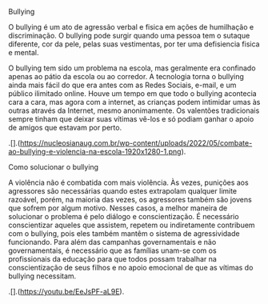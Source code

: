 Bullying
                                                                                                          
O bullying é um ato de agressão verbal e fisica em ações de humilhação e discriminação. O bullying pode surgir quando uma pessoa tem o sutaque diferente, cor da pele, pelas suas vestimentas, por ter uma defisiencia fisica e mental.

O bullying tem sido um problema na escola, mas geralmente era confinado apenas ao pátio da escola ou ao corredor. 
A tecnologia torna o bullying ainda mais fácil do que era antes com as Redes Sociais, e-mail, e um público ilimitado online.
Houve um tempo em que todo o bullying acontecia cara a cara, mas agora com a internet, as crianças podem intimidar umas às outras através da Internet, mesmo anonimamente.
Os valentões tradicionais sempre tinham que deixar suas vítimas vê-los e só podiam ganhar o apoio de amigos que estavam por perto.

.[].(https://nucleosianaug.com.br/wp-content/uploads/2022/05/combate-ao-bullying-e-violencia-na-escola-1920x1280-1.png).

Como solucionar o bullying

A violência não é combatida com mais violência. Às vezes, punições aos agressores são necessárias quando estes extrapolam qualquer limite razoável, porém, na maioria das vezes, os agressores também são jovens que sofrem por algum motivo. Nesses casos, a melhor maneira de solucionar o problema é pelo diálogo e conscientização. É necessário conscientizar aqueles que assistem, repetem ou indiretamente contribuem com o bullying, pois eles também mantêm o sistema de agressividade funcionando.
Para além das campanhas governamentais e não governamentais, é necessário que as famílias unam-se com os profissionais da educação para que todos possam trabalhar na conscientização de seus filhos e no apoio emocional de que as vítimas do bullying necessitam.

.[].(https://youtu.be/EeJsPF-aL9E).
